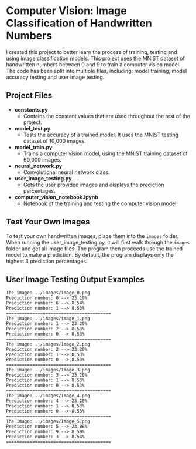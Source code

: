 # Computer Vision: Image Classification of Handwritten Numbers

I created this project to better learn the process of training, testing and using image classification models. This 
project uses the MNIST dataset of handwritten numbers between 0 and 9 to train a computer vision model. The code has 
been split into multiple files, including: model training, model accuracy testing and user image testing.

## Project Files
- **constants.py**
  - Contains the constant values that are used throughout the rest of the project.
- **model_test.py**
  - Tests the accuracy of a trained model. It uses the MNIST testing dataset of 10,000 images.
- **model_train.py**
  - Trains a computer vision model, using the MNIST training dataset of 60,000 images.
- **neural_network.py**
  - Convolutional neural network class.
- **user_image_testing.py**
  - Gets the user provided images and displays the prediction percentages.
- **computer_vision_notebook.ipynb**
  - Notebook of the training and testing the computer vision model.

## Test Your Own Images
To test your own handwritten images, place them into the `images` folder. When running the user_image_testing.py, it 
will first walk through the `images` folder and get all image files. The program then proceeds use the trained model to 
make a prediction. By default, the program displays only the highest 3 prediction percentages.

## User Image Testing Output Examples
```text
The image: ../images/image_0.png
Prediction number: 0 --> 23.19%
Prediction number: 6 --> 8.54%
Prediction number: 1 --> 8.53%
========================================
The image: ../images/image_1.png
Prediction number: 1 --> 23.20%
Prediction number: 2 --> 8.53%
Prediction number: 0 --> 8.53%
========================================
The image: ../images/Image_2.png
Prediction number: 2 --> 23.20%
Prediction number: 1 --> 8.53%
Prediction number: 0 --> 8.53%
========================================
The image: ../images/Image_3.png
Prediction number: 3 --> 23.20%
Prediction number: 1 --> 8.53%
Prediction number: 0 --> 8.53%
========================================
The image: ../images/Image_4.png
Prediction number: 4 --> 23.20%
Prediction number: 1 --> 8.53%
Prediction number: 0 --> 8.53%
========================================
The image: ../images/Image_5.png
Prediction number: 5 --> 23.08%
Prediction number: 9 --> 8.59%
Prediction number: 3 --> 8.54%
========================================
```